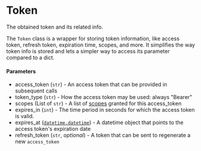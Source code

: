 # Token
The obtained token and its related info.

The `Token` class is a wrapper for storing token information, like access token, refresh token, expiration time, scopes, and more. It simplifies the way token info is stored and lets a simpler way to access its parameter compared to a dict. 

#### Parameters

- access_token (`str`) - An access token that can be provided in subsequent calls
- token_type (`str`) - How the access token may be used: always "Bearer"
- scopes (List of `str`) - A list of [scopes](https://developer.spotify.com/documentation/general/guides/scopes/) granted for this access_token
- expires_in (`int`) - The time period in seconds for which the access token is valid.
- expires_at ([`datetime.datetime`](https://docs.python.org/3/library/datetime.html#datetime.datetime)) - A datetime object that points to the access token's expiration date
- refresh_token (`str`, *optional*) - A token that can be sent to regenerate a new `access_token`